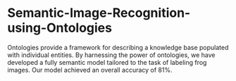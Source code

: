 # Semantic-Image-Recognition-using-Ontologies
Ontologies provide a framework for describing a knowledge base populated with individual entities. By harnessing the power of ontologies, we have developed a fully semantic model tailored to the task of labeling frog images. Our model achieved an overall accuracy of 81%.
